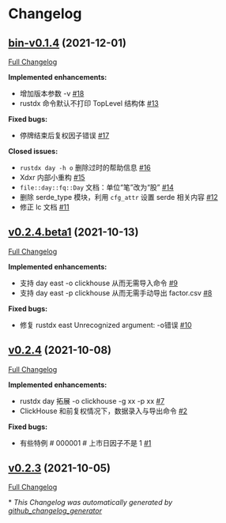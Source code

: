 # Changelog

## [bin-v0.1.4](https://github.com/zjp-CN/rustdx/tree/bin-v0.1.4) (2021-12-01)

[Full Changelog](https://github.com/zjp-CN/rustdx/compare/v0.2.4.beta1...bin-v0.1.4)

**Implemented enhancements:**

- 增加版本参数 -v [\#18](https://github.com/zjp-CN/rustdx/issues/18)
- rustdx 命令默认不打印 TopLevel 结构体 [\#13](https://github.com/zjp-CN/rustdx/issues/13)

**Fixed bugs:**

- 停牌结束后复权因子错误 [\#17](https://github.com/zjp-CN/rustdx/issues/17)

**Closed issues:**

- `rustdx day -h o` 删除过时的帮助信息 [\#16](https://github.com/zjp-CN/rustdx/issues/16)
- Xdxr 内部小重构 [\#15](https://github.com/zjp-CN/rustdx/issues/15)
- `file::day::fq::Day` 文档：单位“笔”改为“股” [\#14](https://github.com/zjp-CN/rustdx/issues/14)
- 删除 serde\_type 模块，利用 `cfg_attr` 设置 serde 相关内容 [\#12](https://github.com/zjp-CN/rustdx/issues/12)
- 修正 lc 文档 [\#11](https://github.com/zjp-CN/rustdx/issues/11)

## [v0.2.4.beta1](https://github.com/zjp-CN/rustdx/tree/v0.2.4.beta1) (2021-10-13)

[Full Changelog](https://github.com/zjp-CN/rustdx/compare/v0.2.4...v0.2.4.beta1)

**Implemented enhancements:**

- 支持 day east -o clickhouse 从而无需导入命令 [\#9](https://github.com/zjp-CN/rustdx/issues/9)
- 支持 day east -p clickhouse 从而无需手动导出 factor.csv [\#8](https://github.com/zjp-CN/rustdx/issues/8)

**Fixed bugs:**

- 修复 rustdx east Unrecognized argument: -o错误 [\#10](https://github.com/zjp-CN/rustdx/issues/10)

## [v0.2.4](https://github.com/zjp-CN/rustdx/tree/v0.2.4) (2021-10-08)

[Full Changelog](https://github.com/zjp-CN/rustdx/compare/v0.2.3...v0.2.4)

**Implemented enhancements:**

- rustdx day 拓展 -o clickhouse -g xx -p xx [\#7](https://github.com/zjp-CN/rustdx/issues/7)
- ClickHouse 和前复权情况下，数据录入与导出命令 [\#2](https://github.com/zjp-CN/rustdx/issues/2)

**Fixed bugs:**

- 有些特例 \# 000001 \# 上市日因子不是 1 [\#1](https://github.com/zjp-CN/rustdx/issues/1)

## [v0.2.3](https://github.com/zjp-CN/rustdx/tree/v0.2.3) (2021-10-05)

[Full Changelog](https://github.com/zjp-CN/rustdx/compare/2e5e8de6535e215f4e77a80f2fadf814961b7af1...v0.2.3)



\* *This Changelog was automatically generated by [github_changelog_generator](https://github.com/github-changelog-generator/github-changelog-generator)*

